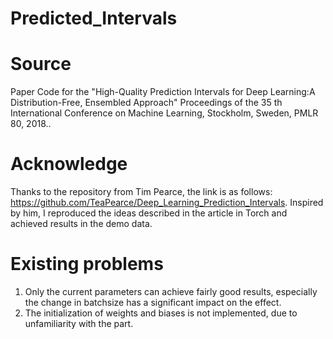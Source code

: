 # Predicted_Intervals

# Source
Paper Code for the "High-Quality Prediction Intervals for Deep Learning:A Distribution-Free, Ensembled Approach" Proceedings of the 35 th International Conference on Machine Learning, Stockholm, Sweden, PMLR 80, 2018..

# Acknowledge
Thanks to the repository from Tim Pearce, the link is as follows: https://github.com/TeaPearce/Deep_Learning_Prediction_Intervals. 
Inspired by him, I reproduced the ideas described in the article in Torch and achieved results in the demo data.

# Existing problems
1. Only the current parameters can achieve fairly good results, especially the change in batchsize has a significant impact on the effect.
2. The initialization of weights and biases is not implemented, due to unfamiliarity with the part.
